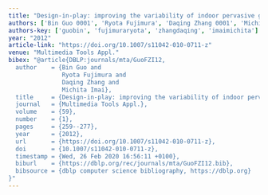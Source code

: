 ```yaml
---
title: "Design-in-play: improving the variability of indoor pervasive games"
authors: ['Bin Guo 0001', 'Ryota Fujimura', 'Daqing Zhang 0001', 'Michita Imai']
authors-key: ['guobin', 'fujimuraryota', 'zhangdaqing', 'imaimichita']
year: "2012"
article-link: "https://doi.org/10.1007/s11042-010-0711-z"
venue: "Multimedia Tools Appl."
bibex: "@article{DBLP:journals/mta/GuoFZI12,
  author    = {Bin Guo and
               Ryota Fujimura and
               Daqing Zhang and
               Michita Imai},
  title     = {Design-in-play: improving the variability of indoor pervasive games},
  journal   = {Multimedia Tools Appl.},
  volume    = {59},
  number    = {1},
  pages     = {259--277},
  year      = {2012},
  url       = {https://doi.org/10.1007/s11042-010-0711-z},
  doi       = {10.1007/s11042-010-0711-z},
  timestamp = {Wed, 26 Feb 2020 16:56:11 +0100},
  biburl    = {https://dblp.org/rec/journals/mta/GuoFZI12.bib},
  bibsource = {dblp computer science bibliography, https://dblp.org}
}"
---
```

